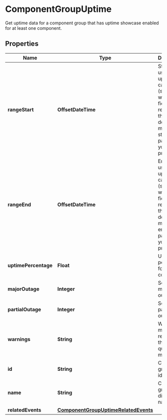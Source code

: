 

# ComponentGroupUptime

Get uptime data for a component group that has uptime showcase enabled for at least one component.

## Properties

Name | Type | Description | Notes
------------ | ------------- | ------------- | -------------
**rangeStart** | **OffsetDateTime** | Start date used for uptime calculation (see the warnings field in the response if this value does not match the start parameter you provided). |  [optional]
**rangeEnd** | **OffsetDateTime** | End date used for uptime calculation (see the warnings field in the response if this value does not match the end parameter you provided). |  [optional]
**uptimePercentage** | **Float** | Uptime percentage for a component |  [optional]
**majorOutage** | **Integer** | Seconds of major outage |  [optional]
**partialOutage** | **Integer** | Seconds of partial outage |  [optional]
**warnings** | **String** | Warning messages related to the uptime query that may occur |  [optional]
**id** | **String** | Component group identifier |  [optional]
**name** | **String** | Component group display name |  [optional]
**relatedEvents** | [**ComponentGroupUptimeRelatedEvents**](ComponentGroupUptimeRelatedEvents.md) |  |  [optional]



